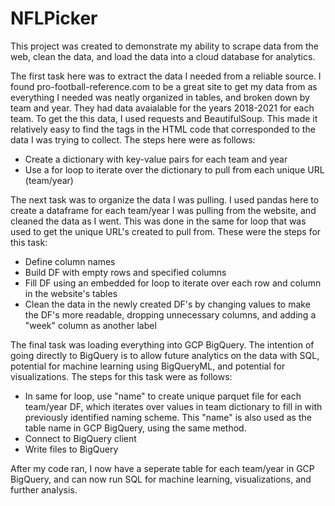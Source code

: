 # NFLPicker
This project was created to demonstrate my ability to scrape data from the web, clean the data, and load the data into a cloud database for analytics.

The first task here was to extract the data I needed from a reliable source. I found pro-football-reference.com to be a great site to get my data from as everything I needed was neatly organized in tables, and broken down by team and year. They had data avaialable for the years 2018-2021 for each team. To get the this data, I used requests and BeautifulSoup. This made it relatively easy to find the tags in the HTML code that corresponded to the data I was trying to collect. The steps here were as follows:

 - Create a dictionary with key-value pairs for each team and year
 - Use a for loop to iterate over the dictionary to pull from each unique URL (team/year)
 
The next task was to organize the data I was pulling. I used pandas here to create a dataframe for each team/year I was pulling from the website, and cleaned the data as I went. This was done in the same for loop that was used to get the unique URL's created to pull from. These were the steps for this task:
 
 - Define column names
 - Build DF with empty rows and specified columns
 - Fill DF using an embedded for loop to iterate over each row and column in the website's tables
 - Clean the data in the newly created DF's by changing values to make the DF's more readable, dropping unnecessary columns, and adding a "week" column as another label

The final task was loading everything into GCP BigQuery. The intention of going directly to BigQuery is to allow future analytics on the data with SQL, potential for machine learning using BigQueryML, and potential for visualizations. The steps for this task were as follows:

- In same for loop, use "name" to create unique parquet file for each team/year DF, which iterates over values in team dictionary to fill in with previously identified naming scheme. This "name" is also used as the table name in GCP BigQuery, using the same method.
- Connect to BigQuery client
- Write files to BigQuery

After my code ran, I now have a seperate table for each team/year in GCP BigQuery, and can now run SQL for machine learning, visualizations, and further analysis.
